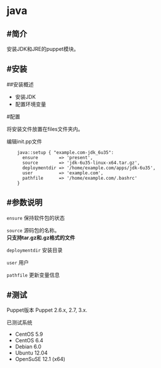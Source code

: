 java
====


#简介
--------
安装JDK和JRE的puppet模块。



#安装
-----

##安装概述
* 安装JDK
* 配置环境变量
	
#配置

将安装文件放置在files文件夹内。

编辑init.pp文件

```
    java::setup { "example.com-jdk_6u35":
      ensure        => 'present',
      source        => 'jdk-6u35-linux-x64.tar.gz',
      deploymentdir => '/home/example.com/apps/jdk-6u35',
      user          => 'example.com',
      pathfile      => '/home/example.com/.bashrc'
    }
```

#参数说明
------


`ensure`
保持软件包的状态

`source`
源码包的名称。    
**只支持tar.gz和.gz格式的文件**


`deploymentdir`
安装目录

`user`
用户


`pathfile`
更新变量信息

#测试
------------
Puppet版本
Puppet 2.6.x, 2.7, 3.x.

已测试系统
* CentOS 5.9
* CentOS 6.4
* Debian 6.0 
* Ubuntu 12.04
* OpenSuSE 12.1 (x64)

